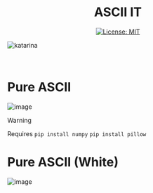 <div align="center">
  
# ASCII IT
[![License: MIT](https://img.shields.io/badge/License-MIT-yellow.svg)](https://opensource.org/licenses/MIT)

</div>

![katarina](https://github.com/user-attachments/assets/bc8193c6-0dd9-48aa-adf5-871337021cc2)

<br>

# Pure ASCII
![image](https://github.com/user-attachments/assets/6bc17c5c-3dcc-44d4-8625-0ca278a5dede)



> [!WARNING]  
> Requires `pip install numpy` `pip install pillow`

# Pure ASCII (White)
![image](https://github.com/user-attachments/assets/e4906759-5dfd-43aa-a742-b05d2807156d)
